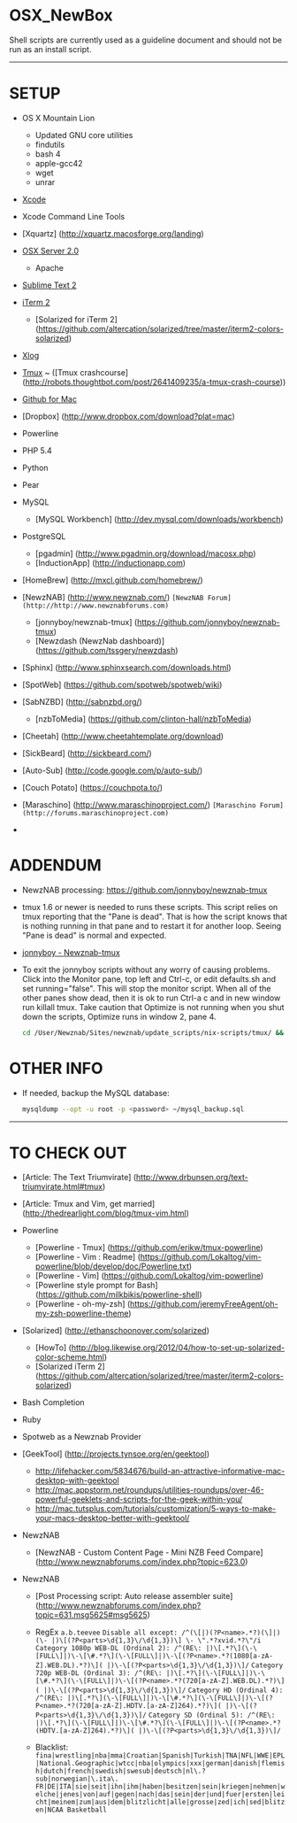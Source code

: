 OSX_NewBox
==========

Shell scripts are currently used as a guideline document and should not be run as an install script.

<hr>

# SETUP
* OS X Mountain Lion
  * Updated GNU core utilities
  * findutils
  * bash 4
  * apple-gcc42
  * wget
  * unrar
* [Xcode](http://itunes.apple.com/us/app/xcode/id497799835?mt=12)
* Xcode Command Line Tools
* [Xquartz] (http://xquartz.macosforge.org/landing)
* [OSX Server 2.0](https://itunes.apple.com/nl/app/os-x-server/id537441259?mt=12)
  * Apache
* [Sublime Text 2](http://www.sublimetext.com)
* [iTerm 2](http://http://www.iterm2.com)
  * [Solarized for iTerm 2] (https://github.com/altercation/solarized/tree/master/iterm2-colors-solarized)
* [Xlog](https://itunes.apple.com/us/app/xlog/id430304898?mt=12&ls=1)
* [Tmux](http://tmux.sourceforge.net/)
  ~ ([Tmux crashcourse] (http://robots.thoughtbot.com/post/2641409235/a-tmux-crash-course))
* [Github for Mac](http://mac.github.com)
* [Dropbox] (http://www.dropbox.com/download?plat=mac)
* Powerline
* PHP 5.4
* Python
* Pear
* MySQL
  * [MySQL Workbench] (http://dev.mysql.com/downloads/workbench)
* PostgreSQL
  * [pgadmin] (http://www.pgadmin.org/download/macosx.php)
  * [InductionApp] (http://inductionapp.com)
* [HomeBrew] (http://mxcl.github.com/homebrew/)
* [NewzNAB] (http://www.newznab.com/) ``` [NewzNAB Forum] (http://http://www.newznabforums.com) ```
  * [jonnyboy/newznab-tmux] (https://github.com/jonnyboy/newznab-tmux)
  * [Newzdash (NewzNab dashboard)] (https://github.com/tssgery/newzdash)
* [Sphinx] (http://www.sphinxsearch.com/downloads.html)
* [SpotWeb] (https://github.com/spotweb/spotweb/wiki)
* [SabNZBD] (http://sabnzbd.org/)
  * [nzbToMedia] (https://github.com/clinton-hall/nzbToMedia)
* [Cheetah] (http://www.cheetahtemplate.org/download)
* [SickBeard] (http://sickbeard.com/)
* [Auto-Sub] (http://code.google.com/p/auto-sub/)
* [Couch Potato] (https://couchpota.to/)
* [Maraschino] (http://www.maraschinoproject.com/)
  ``` [Maraschino Forum] (http://forums.maraschinoproject.com) ```

* 
# ADDENDUM

* NewzNAB processing: https://github.com/jonnyboy/newznab-tmux
 * tmux 1.6 or newer is needed to runs these scripts. This script relies on tmux reporting that the "Pane is dead". That is how the script knows that is nothing running in that pane and to restart it for another loop. Seeing "Pane is dead" is normal and expected.
 * [jonnyboy - Newznab-tmux](https://github.com/jonnyboy/newznab-tmux)
 * To exit the jonnyboy scripts without any worry of causing problems. Click into the Monitor pane, top left and Ctrl-c, or edit defaults.sh and set running="false". This will stop the monitor script. When all of the other panes show dead, then it is ok to run Ctrl-a c and in new window run killall tmux.
   Take caution that Optimize is not running when you shut down the scripts, Optimize runs in window 2, pane 4.

    ```bash
    cd /User/Newznab/Sites/newznab/update_scripts/nix-scripts/tmux/ && ./start.sh
    ```

# OTHER INFO

* If needed, backup the MySQL database:
 
  ```bash
  mysqldump --opt -u root -p <password> ~/mysql_backup.sql
  ```

<hr>

# TO CHECK OUT
* [Article: The Text Triumvirate] (http://www.drbunsen.org/text-triumvirate.html#tmux)
* [Article: Tmux and Vim, get married] (http://thedrearlight.com/blog/tmux-vim.html)
* Powerline
  * [Powerline - Tmux] (https://github.com/erikw/tmux-powerline)
  * [Powerline - Vim : Readme] (https://github.com/Lokaltog/vim-powerline/blob/develop/doc/Powerline.txt)
  * [Powerline - Vim] (https://github.com/Lokaltog/vim-powerline)
  * [Powerline style prompt for Bash] (https://github.com/milkbikis/powerline-shell)
  * [Powerline - oh-my-zsh] (https://github.com/jeremyFreeAgent/oh-my-zsh-powerline-theme)
* [Solarized] (http://ethanschoonover.com/solarized)
  * [HowTo] (http://blog.likewise.org/2012/04/how-to-set-up-solarized-color-scheme.html)
  * [Solarized iTerm 2] (https://github.com/altercation/solarized/tree/master/iterm2-colors-solarized)
* Bash Completion
* Ruby
* Spotweb as a Newznab Provider
* [GeekTool] (http://projects.tynsoe.org/en/geektool)
  * http://lifehacker.com/5834676/build-an-attractive-informative-mac-desktop-with-geektool
  * http://mac.appstorm.net/roundups/utilities-roundups/over-46-powerful-geeklets-and-scripts-for-the-geek-within-you/
  * http://mac.tutsplus.com/tutorials/customization/5-ways-to-make-your-macs-desktop-better-with-geektool/
* NewzNAB
  * [NewzNAB - Custom Content Page - Mini NZB Feed Compare] (http://www.newznabforums.com/index.php?topic=623.0)

* NewzNAB
  * [Post Processing script: Auto release assembler suite] (http://www.newznabforums.com/index.php?topic=631.msg5625#msg5625)
  * RegEx ``` a.b.teevee ```
  ``` Disable all except: /^(\[|)(?P<name>.*?)(\]|) (\- |)\[(?P<parts>\d{1,3}\/\d{1,3})\] \- \".*?xvid.*?\"/i ```
  ``` Category 1080p WEB-DL (Ordinal 2): /^(RE\: |)\[.*?\](\-\[FULL\]|)\-\[\#.*?\](\-\[FULL\]|)\-\[(?P<name>.*?(1080[a-zA-Z].WEB.DL).*?)\]( |)\-\[(?P<parts>\d{1,3}\/\d{1,3})\]/ ```
  ``` Category 720p WEB-DL (Ordinal 3): /^(RE\: |)\[.*?\](\-\[FULL\]|)\-\[\#.*?\](\-\[FULL\]|)\-\[(?P<name>.*?(720[a-zA-Z].WEB.DL).*?)\]( |)\-\[(?P<parts>\d{1,3}\/\d{1,3})\]/ ```
  ``` Category HD (Ordinal 4): /^(RE\: |)\[.*?\](\-\[FULL\]|)\-\[\#.*?\](\-\[FULL\]|)\-\[(?P<name>.*?(720[a-zA-Z].HDTV.[a-zA-Z]264).*?)\]( |)\-\[(?P<parts>\d{1,3}\/\d{1,3})\]/ ```
  ``` Category SD (Ordinal 5): /^(RE\: |)\[.*?\](\-\[FULL\]|)\-\[\#.*?\](\-\[FULL\]|)\-\[(?P<name>.*?(HDTV.[a-zA-Z]264).*?)\]( |)\-\[(?P<parts>\d{1,3}\/\d{1,3})\]/ ```

  * Blacklist:
  ``` fina|wrestling|nba|mma|Croatian|Spanish|Turkish|TNA|NFL|WWE|EPL|National.Geographic|wtcc|nba|olympics|xxx|german|danish|flemish|dutch|french|swedish|swesub|deutsch|nl\.?sub|norwegian|\.ita\. FR|DE|ITA|sie|seit|ihn|ihm|haben|besitzen|sein|kriegen|nehmen|welche|jenes|von|auf|gegen|nach|das|sein|der|und|fuer|ersten|leicht|meinem|zum|aus|dem|blitzlicht|alle|grosse|zed|ich|sed|blitzen|NCAA Basketball ```

